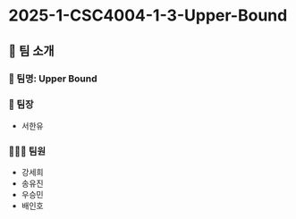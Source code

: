 # 2025-1-CSC4004-1-3-Upper-Bound

## 👥 팀 소개

### 🔹 팀명: **Upper Bound**

### 👤 팀장  
- 서한유  

### 🧑‍🤝‍🧑 팀원  
- 강세희  
- 송유진  
- 우승민  
- 배인호  
